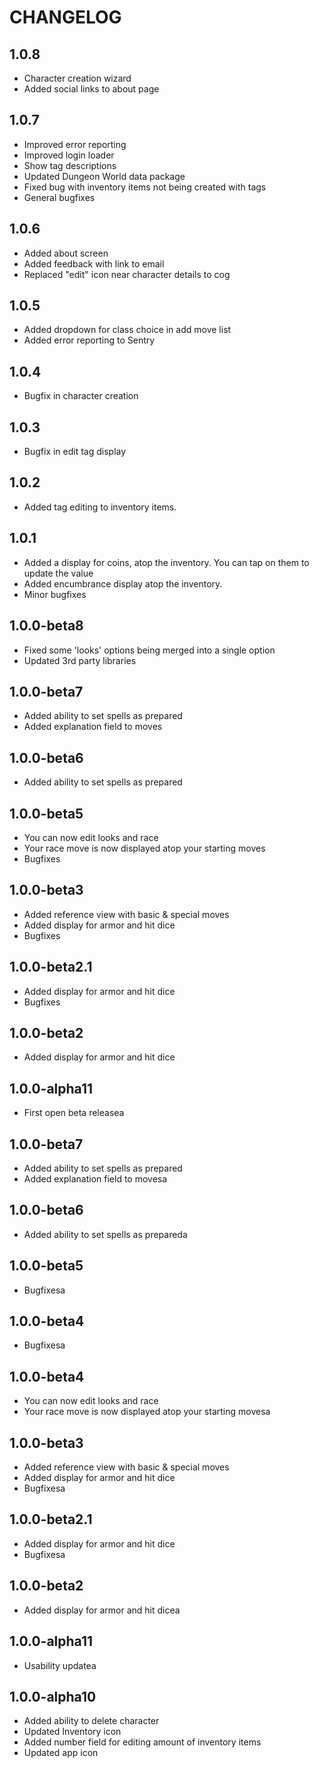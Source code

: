# CHANGELOG

## 1.0.8
* Character creation wizard
* Added social links to about page

## 1.0.7
* Improved error reporting
* Improved login loader
* Show tag descriptions
* Updated Dungeon World data package
* Fixed bug with inventory items not being created with tags
* General bugfixes

## 1.0.6
* Added about screen
* Added feedback with link to email
* Replaced "edit" icon near character details to cog

## 1.0.5
* Added dropdown for class choice in add move list
* Added error reporting to Sentry

## 1.0.4
* Bugfix in character creation

## 1.0.3
* Bugfix in edit tag display

## 1.0.2
* Added tag editing to inventory items.

## 1.0.1
* Added a display for coins, atop the inventory. You can tap on them to update the value
* Added encumbrance display atop the inventory.
* Minor bugfixes

## 1.0.0-beta8
* Fixed some 'looks' options being merged into a single option
* Updated 3rd party libraries

## 1.0.0-beta7
* Added ability to set spells as prepared
* Added explanation field to moves

## 1.0.0-beta6
* Added ability to set spells as prepared

## 1.0.0-beta5
* You can now edit looks and race
* Your race move is now displayed atop your starting moves
* Bugfixes

## 1.0.0-beta3
* Added reference view with basic & special moves
* Added display for armor and hit dice
* Bugfixes

## 1.0.0-beta2.1
* Added display for armor and hit dice
* Bugfixes

## 1.0.0-beta2
* Added display for armor and hit dice

## 1.0.0-alpha11
* First open beta releasea

## 1.0.0-beta7
* Added ability to set spells as prepared
* Added explanation field to movesa

## 1.0.0-beta6
* Added ability to set spells as prepareda

## 1.0.0-beta5
* Bugfixesa

## 1.0.0-beta4
* Bugfixesa

## 1.0.0-beta4
* You can now edit looks and race
* Your race move is now displayed atop your starting movesa

## 1.0.0-beta3
* Added reference view with basic & special moves
* Added display for armor and hit dice
* Bugfixesa

## 1.0.0-beta2.1
* Added display for armor and hit dice
* Bugfixesa

## 1.0.0-beta2
* Added display for armor and hit dicea

## 1.0.0-alpha11
* Usability updatea

## 1.0.0-alpha10
* Added ability to delete character
* Updated Inventory icon
* Added number field for editing amount of inventory items
* Updated app icon
